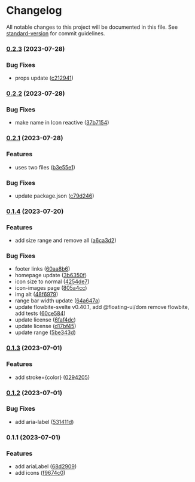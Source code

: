 # Changelog

All notable changes to this project will be documented in this file. See [standard-version](https://github.com/conventional-changelog/standard-version) for commit guidelines.

### [0.2.3](https://github.com/shinokada/svelte-cssgg-icons/compare/v0.2.2...v0.2.3) (2023-07-28)


### Bug Fixes

* props update ([c212941](https://github.com/shinokada/svelte-cssgg-icons/commit/c212941f33bf082173807accb99b3b73402644f2))

### [0.2.2](https://github.com/shinokada/svelte-cssgg-icons/compare/v0.2.1...v0.2.2) (2023-07-28)


### Bug Fixes

* make name in Icon reactive ([37b7154](https://github.com/shinokada/svelte-cssgg-icons/commit/37b7154b492fbcf12b8a2d6c19370684a2bdb172))

### [0.2.1](https://github.com/shinokada/svelte-cssgg-icons/compare/v0.1.4...v0.2.1) (2023-07-28)


### Features

* uses two files ([b3e55e1](https://github.com/shinokada/svelte-cssgg-icons/commit/b3e55e133ef4ebe1e0527b8e37598fa93bdff557))


### Bug Fixes

* update package.json ([c79d246](https://github.com/shinokada/svelte-cssgg-icons/commit/c79d2466d24ff71968ff7bede125ef46e929f7d9))

### [0.1.4](https://github.com/shinokada/svelte-cssgg-icons/compare/v0.1.3...v0.1.4) (2023-07-20)


### Features

* add size range and remove all ([a6ca3d2](https://github.com/shinokada/svelte-cssgg-icons/commit/a6ca3d26e0026b1d9a36a058555afd96d25dbdf6))


### Bug Fixes

* footer links ([60aa8b6](https://github.com/shinokada/svelte-cssgg-icons/commit/60aa8b613543e262801a785003809c716407ea31))
* homepage update ([3b6350f](https://github.com/shinokada/svelte-cssgg-icons/commit/3b6350f6d459f1cd26225d0cf59b70ddb56ca3f0))
* icon size to normal ([4254de7](https://github.com/shinokada/svelte-cssgg-icons/commit/4254de746fee96b70ec5fdda65490b3504c764b6))
* icon-images page ([805a4cc](https://github.com/shinokada/svelte-cssgg-icons/commit/805a4cc8be82509e5e17c1914855fcf8de2961ad))
* img alt ([48f6979](https://github.com/shinokada/svelte-cssgg-icons/commit/48f69797633fee9048850e7900fbaeda973dd43c))
* range bar width update ([64a647a](https://github.com/shinokada/svelte-cssgg-icons/commit/64a647ad6c84a116fffdeabb91ecaafec9141aeb))
* update flowbite-svelte v0.40.1, add @floating-ui/dom remove flowbite, add tests ([60ce584](https://github.com/shinokada/svelte-cssgg-icons/commit/60ce584cc9fdb6cbd4d365f521e5e04d18d953d6))
* update license ([6faf4dc](https://github.com/shinokada/svelte-cssgg-icons/commit/6faf4dc9d6529818b3555c3959b692f9accc6538))
* update license ([d17bf45](https://github.com/shinokada/svelte-cssgg-icons/commit/d17bf45b37a01be54d464cacbdb23cbf1e7fb99e))
* update range ([5be343d](https://github.com/shinokada/svelte-cssgg-icons/commit/5be343d7f4764aeb0195989bda77051a895b4b97))

### [0.1.3](https://github.com/shinokada/svelte-cssgg-icons/compare/v0.1.2...v0.1.3) (2023-07-01)


### Features

* add stroke={color} ([0294205](https://github.com/shinokada/svelte-cssgg-icons/commit/0294205eb63511f430657a1e2819c4369b07c38f))

### [0.1.2](https://github.com/shinokada/svelte-cssgg-icons/compare/v0.1.1...v0.1.2) (2023-07-01)

### Bug Fixes

- add aria-label ([531411d](https://github.com/shinokada/svelte-cssgg-icons/commit/531411ddcee3fbab8abd24df224e7ba2db384198))

### 0.1.1 (2023-07-01)

### Features

- add ariaLabel ([68d2909](https://github.com/shinokada/svelte-cssgg-icons/commit/68d29090a99d592b17917757235cd3008aa68550))
- add icons ([f9674c0](https://github.com/shinokada/svelte-cssgg-icons/commit/f9674c041e98831a96f13cfac243f2a2944ae803))
